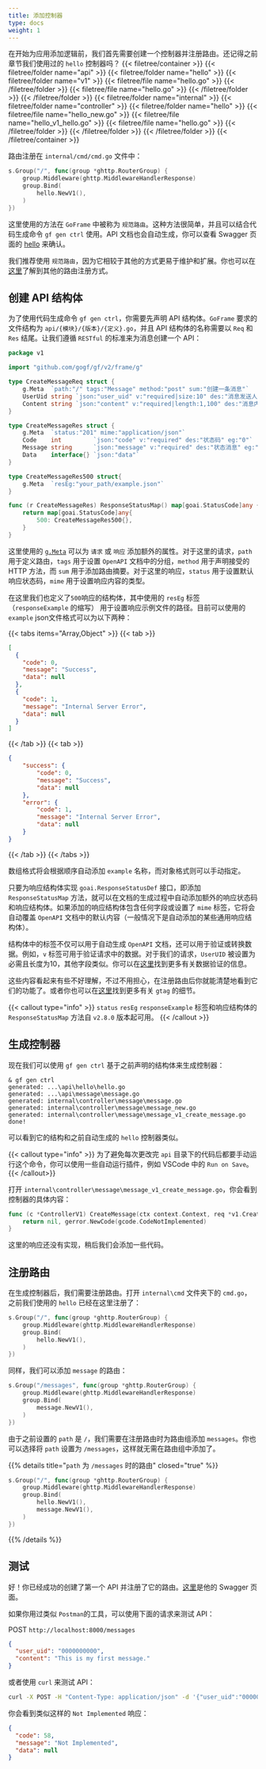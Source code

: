 ```yaml
---
title: 添加控制器
type: docs
weight: 1
---
```


在开始为应用添加逻辑前，我们首先需要创建一个控制器并注册路由。还记得之前章节我们使用过的 `hello` 控制器吗？
{{< filetree/container >}}
  {{< filetree/folder name="api" >}}
    {{< filetree/folder name="hello" >}}
      {{< filetree/folder name="v1" >}}
        {{< filetree/file name="hello.go" >}}
      {{< /filetree/folder >}}
      {{< filetree/file name="hello.go" >}}
    {{< /filetree/folder >}}
  {{< /filetree/folder >}}
  {{< filetree/folder name="internal" >}}
    {{< filetree/folder name="controller" >}}
      {{< filetree/folder name="hello" >}}
        {{< filetree/file name="hello_new.go" >}}
        {{< filetree/file name="hello_v1_hello.go" >}}
        {{< filetree/file name="hello.go" >}}
      {{< /filetree/folder >}}
    {{< /filetree/folder >}}
  {{< /filetree/folder >}}
{{< /filetree/container >}}

路由注册在 `internal/cmd/cmd.go` 文件中：
```go
s.Group("/", func(group *ghttp.RouterGroup) {
    group.Middleware(ghttp.MiddlewareHandlerResponse)
	group.Bind(
	    hello.NewV1(),
	)
})
```

这里使用的方法在 `GoFrame` 中被称为 `规范路由`。这种方法很简单，并且可以结合代码生成命令 `gf gen ctrl` 使用。API 文档也会自动生成，你可以查看 Swagger 页面的 [hello](http://localhost:8000/swagger#tag/Hello/paths/~1hello/get) 来确认。

我们推荐使用 `规范路由`，因为它相较于其他的方式更易于维护和扩展。你也可以在[这里](https://goframe.org/pages/viewpage.action?pageId=1114479)了解到其他的路由注册方式。

## 创建 API 结构体

为了使用代码生成命令 `gf gen ctrl`，你需要先声明 API 结构体。`GoFrame` 要求的文件结构为 `api/{模块}/{版本}/{定义}.go`，并且 API 结构体的名称需要以 `Req` 和 `Res` 结尾。让我们遵循 `RESTful` 的标准来为消息创建一个 API：

```go {filename="api/message/v1/store.go"}
package v1

import "github.com/gogf/gf/v2/frame/g"

type CreateMessageReq struct {
	g.Meta  `path:"/" tags:"Message" method:"post" sum:"创建一条消息"`
	UserUid string `json:"user_uid" v:"required|size:10" des:"消息发送人ID" eg:"0000000000"`
	Content string `json:"content" v:"required|length:1,100" des:"消息内容" eg:"This is my first message."`
}

type CreateMessageRes struct {
	g.Meta  `status:"201" mime:"application/json"`
	Code    int         `json:"code" v:"required" des:"状态码" eg:"0"`
	Message string      `json:"message" v:"required" des:"状态消息" eg:"Success"`
	Data    interface{} `json:"data"`
}

type CreateMessageRes500 struct{
	g.Meta  `resEg:"your_path/example.json"`
}

func (r CreateMessageRes) ResponseStatusMap() map[goai.StatusCode]any {
	return map[goai.StatusCode]any{
		500: CreateMessageRes500{},
	}
}

```
这里使用的 [`g.Meta`](https://pkg.go.dev/github.com/gogf/gf/v2/util/gmeta) 可以为 `请求` 或 `响应` 添加额外的属性。对于这里的请求，`path` 用于定义路由，`tags` 用于设置 `OpenAPI` 文档中的分组，`method` 用于声明接受的 HTTP 方法，而 `sum` 用于添加路由摘要。对于这里的响应，`status` 用于设置默认响应状态码，`mime` 用于设置响应内容的类型。

在这里我们也定义了`500`响应的结构体，其中使用的 `resEg` 标签（`responseExample` 的缩写） 用于设置响应示例文件的路径。目前可以使用的 `example` json文件格式可以为以下两种：

{{< tabs items="Array,Object" >}}
{{< tab >}}
```json {filename="example.json"}
[
  {
    "code": 0,
    "message": "Success",
	"data": null
  },
  {
    "code": 1,
    "message": "Internal Server Error",
	"data": null
  }
]
```
{{< /tab >}}
{{< tab >}}
```json {filename="example.json"}
{
	"success": {
		"code": 0,
		"message": "Success",
		"data": null
	},
	"error": {
		"code": 1,
		"message": "Internal Server Error",
		"data": null
	}
}
```
{{< /tab >}}
{{< /tabs >}}

数组格式将会根据顺序自动添加 `example` 名称，而对象格式则可以手动指定。

只要为响应结构体实现 `goai.ResponseStatusDef` 接口，即添加 `ResponseStatusMap` 方法，就可以在文档的生成过程中自动添加额外的响应状态码和响应结构体。如果添加的响应结构体包含任何字段或设置了 `mime` 标签，它将会自动覆盖 `OpenAPI` 文档中的默认内容（一般情况下是自动添加的某些通用响应结构体）。

结构体中的标签不仅可以用于自动生成 `OpenAPI` 文档，还可以用于验证或转换数据。例如，`v` 标签可用于验证请求中的数据。对于我们的请求，`UserUID` 被设置为必需且长度为10，其他字段类似。你可以在[这里](https://goframe.org/pages/viewpage.action?pageId=1114678)找到更多有关数据验证的信息。

这些内容看起来有些不好理解，不过不用担心，在注册路由后你就能清楚地看到它们的功能了。或者你也可以在[这里](https://github.com/gogf/gf/blob/master/util/gtag/gtag.go)找到更多有关 `gtag` 的细节。


{{< callout type="info" >}}
`status` `resEg` `responseExample` 标签和响应结构体的 `ResponseStatusMap` 方法自 `v2.8.0` 版本起可用。
{{< /callout >}}

## 生成控制器

现在我们可以使用 `gf gen ctrl` 基于之前声明的结构体来生成控制器：

```
& gf gen ctrl
generated: ...\api\hello\hello.go
generated: ...\api\message\message.go
generated: internal\controller\message\message.go
generated: internal\controller\message\message_new.go
generated: internal\controller\message\message_v1_create_message.go
done!
```

可以看到它的结构和之前自动生成的 `hello` 控制器类似。

{{< callout type="info" >}}
为了避免每次更改完 `api` 目录下的代码后都要手动运行这个命令，你可以使用一些自动运行插件，例如 VSCode 中的 `Run on Save`。
{{< /callout>}}

打开 `internal\controller\message\message_v1_create_message.go`，你会看到控制器的具体内容：

```go
func (c *ControllerV1) CreateMessage(ctx context.Context, req *v1.CreateMessageReq) (res *v1.CreateMessageRes, err error) {
	return nil, gerror.NewCode(gcode.CodeNotImplemented)
}
```

这里的响应还没有实现，稍后我们会添加一些代码。

## 注册路由

在生成控制器后，我们需要注册路由。打开 `internal\cmd` 文件夹下的 `cmd.go`，之前我们使用的 `hello` 已经在这里注册了：

```go {filename="internal/cmd/cmd.go"}
s.Group("/", func(group *ghttp.RouterGroup) {
	group.Middleware(ghttp.MiddlewareHandlerResponse)
	group.Bind(
		hello.NewV1(),
	)
})
```

同样，我们可以添加 `message` 的路由：

```go {filename="internal/cmd/cmd.go"}
s.Group("/messages", func(group *ghttp.RouterGroup) {
	group.Middleware(ghttp.MiddlewareHandlerResponse)
	group.Bind(
		message.NewV1(),
	)
})
```

由于之前设置的 `path` 是 `/`，我们需要在注册路由时为路由组添加 `messages`。你也可以选择将 `path` 设置为 `/messages`，这样就无需在路由组中添加了。

{{% details title="`path` 为 `/messages` 时的路由" closed="true" %}}
```go {filename="internal/cmd/cmd.go"}
s.Group("/", func(group *ghttp.RouterGroup) {
	group.Middleware(ghttp.MiddlewareHandlerResponse)
	group.Bind(
		hello.NewV1(),
		message.NewV1(),
	)
})
```
{{% /details %}}

## 测试

好！你已经成功的创建了第一个 API 并注册了它的路由。[这里](http://localhost:8000/swagger#tag/Message)是他的 Swagger 页面。

如果你用过类似 `Postman`的工具，可以使用下面的请求来测试 API：

POST `http://localhost:8000/messages`

```json
{
  "user_uid": "0000000000",
  "content": "This is my first message."
}
```

或者使用 `curl` 来测试 API：

```bash
curl -X POST -H "Content-Type: application/json" -d '{"user_uid":"0000000000","content":"This is my first message."}' "http://localhost:8000/messages"
```

你会看到类似这样的 `Not Implemented` 响应：

```json
{
  "code": 58,
  "message": "Not Implemented",
  "data": null
}
```
